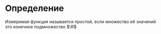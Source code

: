 # Определение
Измеримая функция называется простой, если множество её значений это конечное подмножество $\R$
